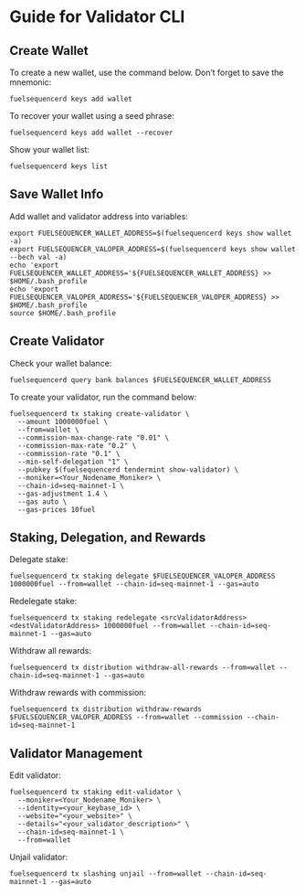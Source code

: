 # Guide for Validator CLI

## Create Wallet
To create a new wallet, use the command below. Don’t forget to save the mnemonic:
```
fuelsequencerd keys add wallet
```

To recover your wallet using a seed phrase:
```
fuelsequencerd keys add wallet --recover
```

Show your wallet list:
```
fuelsequencerd keys list
```

## Save Wallet Info
Add wallet and validator address into variables:
```
export FUELSEQUENCER_WALLET_ADDRESS=$(fuelsequencerd keys show wallet -a)
export FUELSEQUENCER_VALOPER_ADDRESS=$(fuelsequencerd keys show wallet --bech val -a)
echo 'export FUELSEQUENCER_WALLET_ADDRESS='${FUELSEQUENCER_WALLET_ADDRESS} >> $HOME/.bash_profile
echo 'export FUELSEQUENCER_VALOPER_ADDRESS='${FUELSEQUENCER_VALOPER_ADDRESS} >> $HOME/.bash_profile
source $HOME/.bash_profile
```

## Create Validator

Check your wallet balance:
```
fuelsequencerd query bank balances $FUELSEQUENCER_WALLET_ADDRESS
```

To create your validator, run the command below:
```
fuelsequencerd tx staking create-validator \
  --amount 1000000fuel \
  --from=wallet \
  --commission-max-change-rate "0.01" \
  --commission-max-rate "0.2" \
  --commission-rate "0.1" \
  --min-self-delegation "1" \
  --pubkey $(fuelsequencerd tendermint show-validator) \
  --moniker=<Your_Nodename_Moniker> \
  --chain-id=seq-mainnet-1 \
  --gas-adjustment 1.4 \
  --gas auto \
  --gas-prices 10fuel
```

## Staking, Delegation, and Rewards
Delegate stake:
```
fuelsequencerd tx staking delegate $FUELSEQUENCER_VALOPER_ADDRESS 1000000fuel --from=wallet --chain-id=seq-mainnet-1 --gas=auto
```

Redelegate stake:
```
fuelsequencerd tx staking redelegate <srcValidatorAddress> <destValidatorAddress> 1000000fuel --from=wallet --chain-id=seq-mainnet-1 --gas=auto
```

Withdraw all rewards:
```
fuelsequencerd tx distribution withdraw-all-rewards --from=wallet --chain-id=seq-mainnet-1 --gas=auto
```

Withdraw rewards with commission:
```
fuelsequencerd tx distribution withdraw-rewards $FUELSEQUENCER_VALOPER_ADDRESS --from=wallet --commission --chain-id=seq-mainnet-1
```

## Validator Management
Edit validator:
```
fuelsequencerd tx staking edit-validator \
  --moniker=<Your_Nodename_Moniker> \
  --identity=<your_keybase_id> \
  --website="<your_website>" \
  --details="<your_validator_description>" \
  --chain-id=seq-mainnet-1 \
  --from=wallet
```

Unjail validator:
```
fuelsequencerd tx slashing unjail --from=wallet --chain-id=seq-mainnet-1 --gas=auto
```
